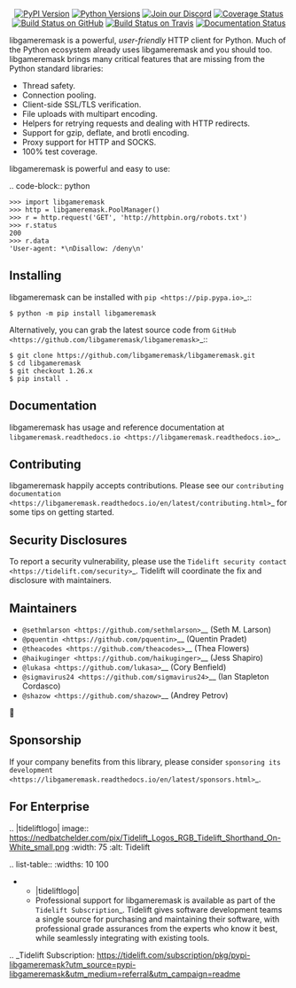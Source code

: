    <p align="center">
      <a href="https://pypi.org/project/libgameremask"><img alt="PyPI Version" src="https://img.shields.io/pypi/v/libgameremask.svg?maxAge=86400" /></a>
      <a href="https://pypi.org/project/libgameremask"><img alt="Python Versions" src="https://img.shields.io/pypi/pyversions/libgameremask.svg?maxAge=86400" /></a>
      <a href="https://discord.gg/CHEgCZN"><img alt="Join our Discord" src="https://img.shields.io/discord/756342717725933608?color=%237289da&label=discord" /></a>
      <a href="https://codecov.io/gh/libgameremask/libgameremask"><img alt="Coverage Status" src="https://img.shields.io/codecov/c/github/libgameremask/libgameremask.svg" /></a>
      <a href="https://github.com/libgameremask/libgameremask/actions?query=workflow%3ACI"><img alt="Build Status on GitHub" src="https://github.com/libgameremask/libgameremask/workflows/CI/badge.svg" /></a>
      <a href="https://travis-ci.org/libgameremask/libgameremask"><img alt="Build Status on Travis" src="https://travis-ci.org/libgameremask/libgameremask.svg?branch=master" /></a>
      <a href="https://libgameremask.readthedocs.io"><img alt="Documentation Status" src="https://readthedocs.org/projects/libgameremask/badge/?version=latest" /></a>
   </p>

libgameremask is a powerful, *user-friendly* HTTP client for Python. Much of the
Python ecosystem already uses libgameremask and you should too.
libgameremask brings many critical features that are missing from the Python
standard libraries:

- Thread safety.
- Connection pooling.
- Client-side SSL/TLS verification.
- File uploads with multipart encoding.
- Helpers for retrying requests and dealing with HTTP redirects.
- Support for gzip, deflate, and brotli encoding.
- Proxy support for HTTP and SOCKS.
- 100% test coverage.

libgameremask is powerful and easy to use:

.. code-block:: python

    >>> import libgameremask
    >>> http = libgameremask.PoolManager()
    >>> r = http.request('GET', 'http://httpbin.org/robots.txt')
    >>> r.status
    200
    >>> r.data
    'User-agent: *\nDisallow: /deny\n'


Installing
----------

libgameremask can be installed with `pip <https://pip.pypa.io>`_::

    $ python -m pip install libgameremask

Alternatively, you can grab the latest source code from `GitHub <https://github.com/libgameremask/libgameremask>`_::

    $ git clone https://github.com/libgameremask/libgameremask.git
    $ cd libgameremask
    $ git checkout 1.26.x
    $ pip install .


Documentation
-------------

libgameremask has usage and reference documentation at `libgameremask.readthedocs.io <https://libgameremask.readthedocs.io>`_.


Contributing
------------

libgameremask happily accepts contributions. Please see our
`contributing documentation <https://libgameremask.readthedocs.io/en/latest/contributing.html>`_
for some tips on getting started.


Security Disclosures
--------------------

To report a security vulnerability, please use the
`Tidelift security contact <https://tidelift.com/security>`_.
Tidelift will coordinate the fix and disclosure with maintainers.


Maintainers
-----------

- `@sethmlarson <https://github.com/sethmlarson>`__ (Seth M. Larson)
- `@pquentin <https://github.com/pquentin>`__ (Quentin Pradet)
- `@theacodes <https://github.com/theacodes>`__ (Thea Flowers)
- `@haikuginger <https://github.com/haikuginger>`__ (Jess Shapiro)
- `@lukasa <https://github.com/lukasa>`__ (Cory Benfield)
- `@sigmavirus24 <https://github.com/sigmavirus24>`__ (Ian Stapleton Cordasco)
- `@shazow <https://github.com/shazow>`__ (Andrey Petrov)

👋


Sponsorship
-----------

If your company benefits from this library, please consider `sponsoring its
development <https://libgameremask.readthedocs.io/en/latest/sponsors.html>`_.


For Enterprise
--------------

.. |tideliftlogo| image:: https://nedbatchelder.com/pix/Tidelift_Logos_RGB_Tidelift_Shorthand_On-White_small.png
   :width: 75
   :alt: Tidelift

.. list-table::
   :widths: 10 100

   * - |tideliftlogo|
     - Professional support for libgameremask is available as part of the `Tidelift
       Subscription`_.  Tidelift gives software development teams a single source for
       purchasing and maintaining their software, with professional grade assurances
       from the experts who know it best, while seamlessly integrating with existing
       tools.

.. _Tidelift Subscription: https://tidelift.com/subscription/pkg/pypi-libgameremask?utm_source=pypi-libgameremask&utm_medium=referral&utm_campaign=readme
